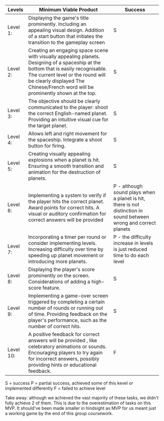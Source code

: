 | Levels          | Minimum Viable Product  | Success                                                                                                                                                                                             
| --- | --- | --- |
| Level 1:  | Displaying the game's title prominently.  Including an appealing visual design. Addition of a start button that initiates the transition to the gameplay screen                                                                                              | S
| Level 2:  | Creating an engaging space scene with visually appealing planets. Designing of a spaceship at the bottom that is easily recognisable. The current level or the round will be clearly displayed The Chinese/French word will be prominently shown at the top. | S
| Level 3:  | The objective should be clearly communicated  to the player: shoot the correct English-named planet.  Providing an intuitive visual cue for the target planet.                                                                                               | S
| Level 4:  | Allows left and right movement for the spaceship. Integrate a shoot button for firing.                                                                                                                                                                       | S
| Level 5:  | Creating visually appealing explosions when a planet is hit. Ensuring a smooth transition and animation for the destruction of planets.                                                                                                                      | S
| Level 6:  | Implementing a system to verify if the player hits the correct planet. Award points for correct hits. A visual or auditory confirmation for correct answers will be provided                                                                                 | P - although sound plays when a planet is hit, there is not distinction in sound between wrong and correct planets
| Level 7:  | Incorporating a timer per round or consider implementing levels. Increasing difficulty over time by speeding up planet movement or introducing more planets.                                                                                                 | P - the difficulty increase in levels is just reduced time to do each level
| Level 8:  | Displaying the player's score prominently on the screen. Considerations of adding a high-score feature.                                                                                                                                                      | S
| Level 9:  | Implementing a game-over screen triggered by completing a certain number of rounds or running out of time. Providing feedback on the player's performance, such as the number of correct hits.                                                               | S
| Level 10: | A positive feedback for correct answers will be provided , like celebratory animations or sounds. Encouraging players to try again for incorrect answers, possibly providing hints or educational feedback.                                                  | F
 

S = success
P = partial success, achieved some of this kevel or implemented differently 
F = failed to achieve level

Take away: although we achieved the vast majority of these tasks, we didn't fully achieve 2 of them. This is due to the overestimation of tasks on this MVP. It should've been made smaller in hindsight as MVP for us meant just a working game by the end of this group coursework.
